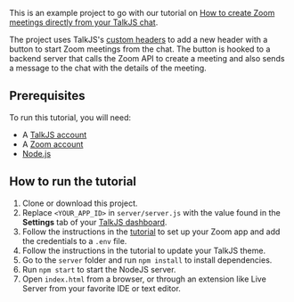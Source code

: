 This is an example project to go with our tutorial on [How to create Zoom meetings directly from your TalkJS chat](https://talkjs.com/resources/how-to-create-zoom-meetings-in-talkjs/).

The project uses TalkJS's [custom headers](https://talkjs.com/docs/Features/Customizations/Creating_Custom_Headers/) to add a new header with a button to start Zoom meetings from the chat. The button is hooked to a backend server that calls the Zoom API to create a meeting and also sends a message to the chat with the details of the meeting.

## Prerequisites

To run this tutorial, you will need:

- A [TalkJS account](https://talkjs.com/dashboard/login)
- A [Zoom account](https://zoom.us/signup)
- [Node.js](https://nodejs.org/en)

## How to run the tutorial

1. Clone or download this project.
2. Replace `<YOUR_APP_ID>` in `server/server.js` with the value found in the **Settings** tab of your [TalkJS dashboard](https://talkjs.com/dashboard/login).
3. Follow the instructions in the [tutorial](https://talkjs.com/resources/how-to-create-zoom-meetings-in-talkjs/) to set up your Zoom app and add the credentials to a `.env` file.
4. Follow the instructions in the tutorial to update your TalkJS theme.
5. Go to the `server` folder and run `npm install` to install dependencies.
6. Run `npm start` to start the NodeJS server.
7. Open `index.html` from a browser, or through an extension like Live Server from your favorite IDE or text editor.
